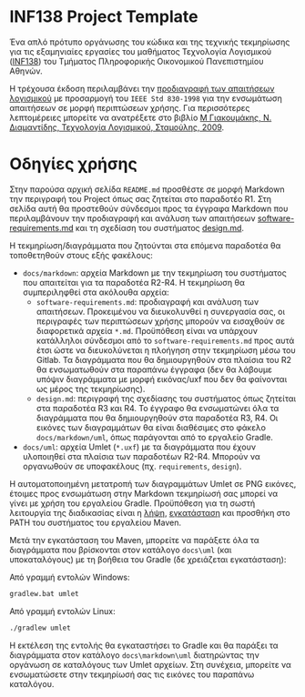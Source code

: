 # INF138 Project Template

Ένα απλό πρότυπο οργάνωσης του κώδικα και της τεχνικής τεκμηρίωσης για τις εξαμηνιαίες εργασίες του μαθήματος Τεχνολογία Λογισμικού ([INF138](https://eclass.aueb.gr/courses/INF138/)) του Τμήματος Πληροφορικής Οικονομικού Πανεπιστημίου Αθηνών.

Η τρέχουσα έκδοση περιλαμβάνει την [προδιαγραφή των απαιτήσεων λογισμικού](docs/markdown/software-requirements.md) με προσαρμογή του `IEEE Std 830-1998` για την ενσωμάτωση απαιτήσεων σε μορφή περιπτώσεων χρήσης. Για περισσότερες λεπτομέρειες μπορείτε να ανατρέξετε στο βιβλίο [Μ Γιακουμάκης, Ν. Διαμαντίδης, Τεχνολογία Λογισμικού, Σταμούλης, 2009](https://www.softeng.gr).

# Οδηγίες χρήσης

Στην παρούσα αρχική σελίδα `README.md` προσθέστε σε μορφή Markdown την περιγραφή του Project όπως σας ζητείται στο παραδοτέο R1. Στη σελίδα αυτή θα προστεθούν σύνδεσμοι προς τα έγγραφα Markdown που περιλαμβάνουν την προδιαγραφή και ανάλυση των απαιτήσεων [software-requirements.md](docs/markdown/software-requirements.md) και τη σχεδίαση του συστήματος [design.md](docs/markdown/design.md).

Η τεκμηρίωση/διαγράμματα που ζητούνται στα επόμενα παραδοτέα θα τοποθετηθούν στους εξής φακέλους:
* `docs/markdown`: αρχεία Markdown με την τεκμηρίωση του συστήματος που απαιτείται για τα παραδοτέα R2-R4. H τεκμηρίωση θα συμπεριληφθεί στα ακόλουθα αρχεία:
     *  `software-requirements.md`: προδιαγραφή και ανάλυση των απαιτήσεων. Προκειμένου να διευκολυνθεί η συνεργασία σας, οι περιγραφές των περιπτώσεων χρήσης μπορούν να εισαχθούν σε διαφορετικά αρχεία `*.md`. Προϋπόθεση είναι να υπάρχουν κατάλληλοι σύνδεσμοι από το `software-requirements.md` προς αυτά έτσι ώστε να διευκολύνεται η πλοήγηση στην τεκμηρίωση μέσω του Gitlab. Τα διαγράμματα που θα δημιουργηθούν στα πλαίσια του R2 θα ενσωματωθούν στα παραπάνω έγγραφα (δεν θα λάβουμε υπόψιν διαγράμματα με μορφή εικόνας/uxf που δεν θα φαίνονται ως μέρος της τεκμηρίωσης).
     *  `design.md`: περιγραφή της σχεδίασης του συστήματος όπως ζητείται στα παραδοτέα R3 και R4. To έγγραφο θα ενσωματώνει όλα τα διαγράμματα που θα δημιουργηθούν στα παραδοτέα R3, R4. Οι εικόνες των διαγραμμάτων θα είναι διαθέσιμες στο φάκελο `docs/markdown/uml`, όπως παράγονται από το εργαλείο Gradle.
* `docs/uml`: αρχεία Umlet (`*.uxf`) με τα διαγράμματα που έχουν υλοποιηθεί στα πλαίσια των παραδοτέων R2-R4. Μπορούν να οργανωθούν σε υποφακέλους (πχ. `requirements`, `design`).

Η αυτοματοποιημένη μετατροπή των διαγραμμάτων Umlet σε PNG εικόνες, έτοιμες προς ενσωμάτωση στην Markdown τεκμηρίωσή σας μπορεί να γίνει με χρήση του εργαλείου Gradle. Προϋπόθεση για τη σωστή λειτουργία της διαδικασίας είναι η [λήψη](https://maven.apache.org/download.cgi), [εγκατάσταση](https://maven.apache.org/install.html) και προσθήκη στο PATH του συστήματος του εργαλείου Maven.

Μετά την εγκατάσταση του Maven, μπορείτε να παράξετε όλα τα διαγράμματα που βρίσκονται στον κατάλογο `docs\uml` (και υποκαταλόγους) με τη βοήθεια του Gradle (δε χρειάζεται εγκατάσταση):

Από γραμμή εντολών Windows:
```bash
gradlew.bat umlet
```

Από γραμμή εντολών Linux:
```bash
./gradlew umlet
```

Η εκτέλεση της εντολής θα εγκαταστήσει το Gradle και θα παράξει τα διαγράμματα στον κατάλογο `docs\markdown\uml` διατηρώντας την οργάνωση σε καταλόγους των Umlet αρχείων. Στη συνέχεια, μπορείτε να ενσωματώσετε στην τεκμηρίωσή σας τις εικόνες του παραπάνω καταλόγου.




